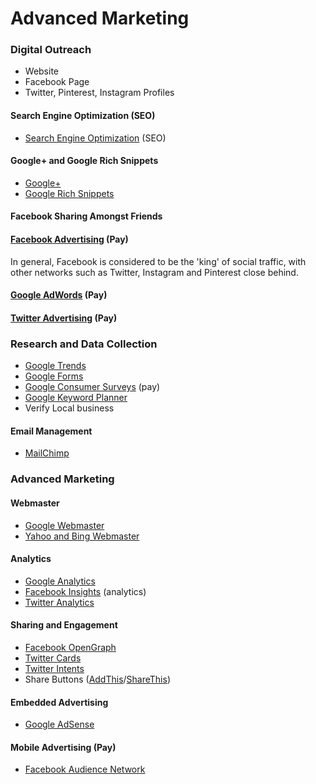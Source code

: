 # Advanced Marketing

### Digital Outreach

* Website
* Facebook Page
* Twitter, Pinterest, Instagram Profiles

#### Search Engine Optimization (SEO)

* [Search Engine Optimization](http://en.wikipedia.org/wiki/Search_engine_optimization) (SEO)

#### Google+ and Google Rich Snippets
* [Google+](https://plus.google.com/)
* [Google Rich Snippets](https://support.google.com/webmasters/answer/99170?hl=en)

#### Facebook Sharing Amongst Friends

#### [Facebook Advertising](https://www.facebook.com/business/products/ads) (Pay)
In general, Facebook is considered to be the 'king' of social traffic, with other networks such as Twitter, Instagram and Pinterest close behind.

#### [Google AdWords](https://www.google.com/adwords) (Pay) 
#### [Twitter Advertising](https://ads.twitter.com) (Pay)

### Research and Data Collection
* [Google Trends](http://www.google.com/trends)
* [Google Forms](http://www.google.com/forms/about)
* [Google Consumer Surveys](http://www.google.com/insights/consumersurveys/home) (pay)
* [Google Keyword Planner](https://support.google.com/adwords/answer/3114286?hl=en)
* Verify Local business

#### Email Management

* [MailChimp](http://mailchimp.com)

### Advanced Marketing 

#### Webmaster
* [Google Webmaster](http://www.google.com/intl/en-US/webmasters)
* [Yahoo and Bing Webmaster](http://www.bing.com/toolbox/webmaster)

#### Analytics
* [Google Analytics](http://www.google.com/analytics)
* [Facebook Insights](https://www.facebook.com/help/336893449723054) (analytics)
* [Twitter Analytics](https://analytics.twitter.com)

#### Sharing and Engagement
* [Facebook OpenGraph](http://ogp.me)
* [Twitter Cards](https://dev.twitter.com/cards/overview)
* [Twitter Intents](https://dev.twitter.com/web/intents)
* Share Buttons ([AddThis](http://www.addthis.com)/[ShareThis](http://www.sharethis.com))

#### Embedded Advertising
* [Google AdSense](http://www.google.com/adsense)

#### Mobile Advertising (Pay)
* [Facebook Audience Network](https://www.facebook.com/business/news/audience-network) 

